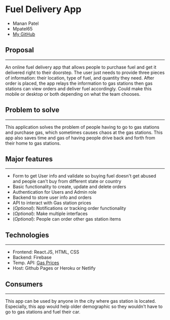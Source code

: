 # Fuel Delivery App

* Manan Patel
* Mpatel65
* [My GitHub](https://github.com/Manan-dev)

## Proposal

___________

An online fuel delivery app that allows people to purchase fuel and get it delivered right to their doorstep. The user just needs to provide three pieces of information: their location, type of fuel, and quantity they need. After order is placed, the app relays the information to gas stations then gas stations can view orders and deliver fuel accordingly. Could make this mobile or desktop or both depending on what the team chooses.

## Problem to solve

___________

This application solves the problem of people having to go to gas stations and purchase gas, which sometimes causes chaos at the gas stations. This app also saves time and gas of having people drive back and forth from their home to gas stations.

## Major features

___________

* Form to get User info and validate so buying fuel doesn't get abused and people can't buy from different state or country
* Basic functionality to create, update and delete orders
* Authentication for Users and Admin role
* Backend to store user info and orders
* API to interact with Gas station prices
* (*Optional*): Notifications or tracking order functionality
* (*Optional*): Make multiple interfaces
* (*Optional*): People can order other gas station items

## Technologies

___________

* Frontend: React.JS, HTML, CSS
* Backend: Firebase
* Temp. API: [Gas Prices](https://collectapi.com/api/gasPrice/gas-prices-api)
* Host: Github Pages or Heroku or Netlify

## Consumers

___________

This app can be used by anyone in the city where gas station is located. Especially, this app would help older demographic so they wouldn't have to go to gas stations and fuel their car.

